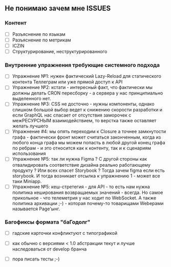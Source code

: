 ## Не понимаю зачем мне ISSUES

### Контент

* [ ] Разъяснение по языкам
* [ ] Разъяснение по метрикам
* [ ] ICZIN
* [ ] Структурирование, неструктурированного

### Внутренние упражнения требующие системного подхода

* [ ] Упражнение №1: нужен фактический Lazy-Reload для статического контента Теллеграм или уже прямой доступ к API
* [ ] Упражнение №2: кстати - интересный факт, что фактически мы должны делать CRON пересборку - а сервера у нас принципиально выделенного нет.
* [ ] Упражнение №3: CSS не досточно - нужны компоненты, однако слишком большой выбор ведет к снижению скорости разработки и если GraphQL нас спасает от отсутствия заморочек с межРЕСУРСНЫМ взаимодействием, то верстка также оставляет желать лучшего
* [ ] Упражнение #4: мы опять переходим к Closure а точнее замкнутости графа - фактически фронт может считаться законченным, когда из любого конца графа мы можем попасть в любой другой конец графа по ребрам - и это относится как к контенту, так и к сценариям использования
* [ ] Упражнение №5: так ли нужна Figma ? С другой стороны как отвалидировать соответствие дизайна реально работающему продукту ? Или всех спасет Storybook ? Тогда зачем figma если есть storybook. И тогда возникает отсылка к упражнению 1 - может все таки Miniapp.
* [ ] Упражнение №5: кеш-стретегия - для API - то есть нам нужна политика кеширования возвращаемых значений - всегда. Но самое прикольное - что телеметрия у нас ходит по WebSocket. А также политика архивации ;-) - которая почему-то товарищами Webерами называется Page'ынг.

### Багофиксы формата "баГодолг"

* [ ] гадские карточки конфликтуют с типографикой
* [ ] как обычно с версиями < 1.0 абстракции текут и лучше наследоваться от develop бранча
* [ ] пора писать тесты ;-)


